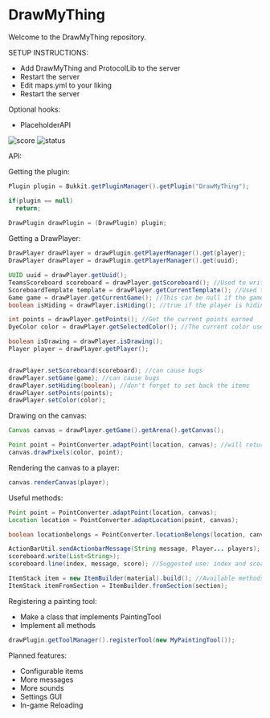 # DrawMyThing

Welcome to the DrawMyThing repository.

SETUP INSTRUCTIONS:

- Add DrawMyThing and ProtocolLib to the server 
- Restart the server
- Edit maps.yml to your liking
- Restart the server

Optional hooks:
- PlaceholderAPI

![score](https://www.code-inspector.com/project/11018/score/svg)
![status](https://www.code-inspector.com/project/11018/status/svg)

API:
 
Getting the plugin:

```java
Plugin plugin = Bukkit.getPluginManager().getPlugin("DrawMyThing");

if(plugin == null)
  return;
  
DrawPlugin drawPlugin = (DrawPlugin) plugin;
```

Getting a DrawPlayer:
```java
DrawPlayer drawPlayer = drawPlugin.getPlayerManager().get(player);
DrawPlayer drawPlayer = drawPlugin.getPlayerManager().get(uuid);
```
```java
UUID uuid = drawPlayer.getUuid();
TeamsScoreboard scoreboard = drawPlayer.getScoreboard(); //Used to write on the scoreboard
ScoreboardTemplate template = drawPlayer.getCurrentTemplate(); //Used to render a template from the config
Game game = drawPlayer.getCurrentGame(); //This can be null if the game already ended
boolean isHiding = drawPlayer.isHiding(); //true if the player is hiding other players

int points = drawPlayer.getPoints(); //Get the current points earned
DyeColor color = drawPlayer.getSelectedColor(); //The current color used for drawer

boolean isDrawing = drawPlayer.isDrawing();
Player player = drawPlayer.getPlayer();


drawPlayer.setScoreboard(scoreboard); //can cause bugs
drawPlayer.setGame(game); //can cause bugs
drawPlayer.setHiding(boolean); //don't forget to set back the items
drawPlayer.setPoints(points);
drawPlayer.setColor(color);
```

Drawing on the canvas:
```java
Canvas canvas = drawPlayer.getGame().getArena().getCanvas();

Point point = PointConverter.adaptPoint(location, canvas); //will return null if the location is outside the canvas
canvas.drawPixels(color, point);
```

Rendering the canvas to a player:
```java
canvas.renderCanvas(player);
```

Useful methods:
```java
Point point = PointConverter.adaptPoint(location, canvas);
Location location = PointConverter.adaptLocation(point, canvas);

boolean locationbelongs = PointConverter.locationBelongs(location, canvas);

ActionBarUtil.sendActionbarMessage(String message, Player... players);
scoreboard.write(List<String>);
scoreboard.line(index, message, score); //Suggested use: index and score should be the same

ItemStack item = new ItemBuilder(material).build(); //Available methods from ItemBuilder: amount, data, lore, name, flags, skull
ItemStack itemFromSection = ItemBuilder.fromSection(section);
```

Registering a painting tool:
- Make a class that implements PaintingTool
- Implement all methods
```java
drawPlugin.getToolManager().registerTool(new MyPaintingTool());
```

Planned features:
- Configurable items
- More messages
- More sounds
- Settings GUI
- In-game Reloading
